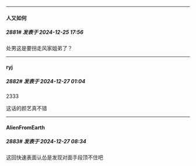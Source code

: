 ﻿
*****

####  人又如何  
##### 2881#       发表于 2024-12-25 17:56

处男这是要拐走风家姐弟了？


*****

####  ryj  
##### 2882#       发表于 2024-12-27 01:04

2333

这话的颜艺真不错


*****

####  AlienFromEarth  
##### 2883#       发表于 2024-12-27 08:34

这回快速表面认怂是发现对面手段顶不住吧

